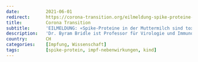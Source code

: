 ```yaml
---
date:          2021-06-01
redirect:      https://corona-transition.org/eilmeldung-spike-proteine-in-der-muttermilch-sind-toxisch
title:         Corona Transition
subtitle:      'EILMELDUNG: «Spike-Proteine in der Muttermilch sind toxisch»'
description:   'Dr. Byram Bridle ist Professor für Virologie und Immunologie an der kanadischen University of Guelph. Vor wenigen Tagen hat sich Bridle mit einer (...)'
country:       CH
categories:    [Impfung, Wissenschaft]
tags:          [spike-protein, impf-nebenwirkungen, kind]
---
```

